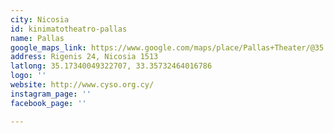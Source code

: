 ```yaml
---
city: Nicosia
id: kinimatotheatro-pallas
name: Pallas
google_maps_link: https://www.google.com/maps/place/Pallas+Theater/@35.1732295,33.3551574,17z/data=!3m1!4b1!4m5!3m4!1s0x14de17502ddb6def:0xf9034fe4278c3e69!8m2!3d35.1732295!4d33.3573461
address: Rigenis 24, Nicosia 1513
latlong: 35.17340049322707, 33.35732464016786
logo: ''
website: http://www.cyso.org.cy/
instagram_page: ''
facebook_page: ''

---
```

